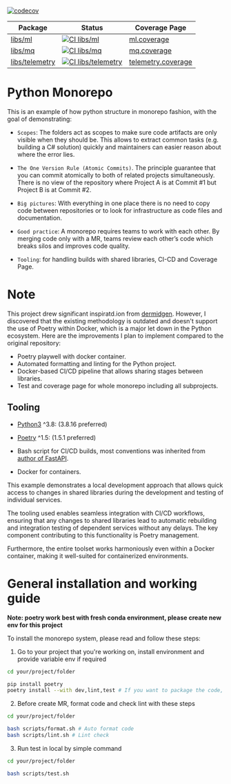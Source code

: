 
[![codecov](https://codecov.io/gh/haicheviet/python-monorepo/branch/main/graph/badge.svg?token=CIL7TY34M9)](https://codecov.io/gh/haicheviet/python-monorepo)

| Package      | Status | Coverage Page |
|------------- | ------ | ------------- |
|[libs/ml](https://github.com/haicheviet/python-monorepo/tree/main/libs/ml)| [![CI libs/ml](https://github.com/haicheviet/python-monorepo/actions/workflows/ci_lib_ml.yml/badge.svg)](https://github.com/haicheviet/python-monorepo/actions/workflows/ci_lib_ml.yml) | [ml.coverage](https://app.codecov.io/gh/haicheviet/python-monorepo/tree/main/libs%2Fml%2Fml) |
|[libs/mq](https://github.com/haicheviet/python-monorepo/tree/main/libs/mq)| [![CI libs/mq](https://github.com/haicheviet/python-monorepo/actions/workflows/ci_lib_mq.yml/badge.svg)](https://github.com/haicheviet/python-monorepo/actions/workflows/ci_lib_ml.yml) | [mq.coverage](https://app.codecov.io/gh/haicheviet/python-monorepo/tree/main/libs%2Fmq%2Fmq) |
|[libs/telemetry](https://github.com/haicheviet/python-monorepo/tree/main/libs/mq)| [![CI libs/telemetry](https://github.com/haicheviet/python-monorepo/actions/workflows/ci_lib_telemetry.yml/badge.svg)](https://github.com/haicheviet/python-monorepo/actions/workflows/ci_lib_ml.yml) | [telemetry.coverage](https://app.codecov.io/gh/haicheviet/python-monorepo/tree/main/libs%2Ftelemetry%2Ftelemetry) |

# Python Monorepo

This is an example of how python structure in monorepo fashion, with the goal of demonstrating:

 - `Scopes`: The folders act as scopes to make sure code artifacts are only visible when they should be. This allows to extract common tasks (e.g. building a C# solution) quickly and maintainers can easier reason about where the error lies.

 - `The One Version Rule (Atomic Commits)`. The principle guarantee that you can commit atomically to both of related projects simultaneously. There is no view of the repository where Project A is at Commit #1 but Project B is at Commit #2.

 - `Big pictures`: With everything in one place there is no need to copy code between repositories or to look for infrastructure as code files and documentation.

- `Good practice`: A monorepo requires teams to work with each other. By merging code only with a MR, teams review each other’s code which breaks silos and improves code quality.

 - `Tooling`: for handling builds with shared libraries, CI-CD and Coverage Page.


# Note

This project drew significant inspiratd.ion from [dermidgen](https://github.com/dermidgen/python-monorepo). However, I discovered that the existing methodology is outdated and doesn't support the use of Poetry within Docker, which is a major let down in the Python ecosystem. Here are the improvements I plan to implement compared to the original repository:

- Poetry playwell with docker container.
- Automated formatting and linting for the Python project.
- Docker-based CI/CD pipeline that allows sharing stages between libraries.
- Test and coverage page for whole monorepo including all subprojects.

## Tooling

* [Python3](https://docs.python.org/3/whatsnew/3.8.html) ^3.8: (3.8.16 preferred)

* [Poetry](https://python-poetry.org/) ^1.5: (1.5.1 preferred)

* Bash script for CI/CD builds, most conventions was inherited from [author of FastAPI](https://github.com/tiangolo/full-stack-fastapi-postgresql).

* Docker for containers.

This example demonstrates a local development approach that allows quick access to changes in shared libraries during the development and testing of individual services.

The tooling used enables seamless integration with CI/CD workflows, ensuring that any changes to shared libraries lead to automatic rebuilding and integration testing of dependent services without any delays. The key component contributing to this functionality is Poetry management.

Furthermore, the entire toolset works harmoniously even within a Docker container, making it well-suited for containerized environments.


# General installation and working guide
**Note: poetry work best with fresh conda environment, please create new env for this project**

To install the monorepo system, please read and follow these steps:

1. Go to your project that you're working on, install environment and provide variable env if required

```bash
cd your/project/folder

pip install poetry
poetry install --with dev,lint,test # If you want to package the code, poetry install is enough
```

2. Before create MR, format code and check lint with these steps

```bash
cd your/project/folder

bash scripts/format.sh # Auto format code
bash scripts/lint.sh # Lint check
```

3. Run test in local by simple command

```bash
cd your/project/folder

bash scripts/test.sh
```

